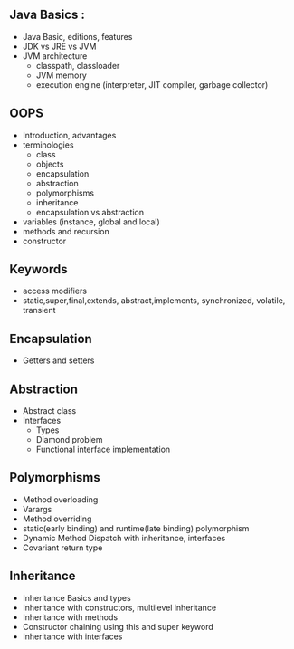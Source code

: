 ## Java Basics : 

* Java Basic, editions, features
* JDK vs JRE vs JVM
* JVM architecture
    - classpath, classloader
    -  JVM memory
    -  execution engine (interpreter, JIT compiler, garbage collector) 

## OOPS 
* Introduction, advantages
* terminologies 
   - class 
   - objects 
   - encapsulation
   - abstraction
   - polymorphisms
   - inheritance
   - encapsulation vs abstraction
* variables (instance, global and local)
* methods and recursion
* constructor

## Keywords 
* access modifiers
* static,super,final,extends, abstract,implements, synchronized, volatile, transient

## Encapsulation
* Getters and setters
## Abstraction
* Abstract class
* Interfaces
  - Types
  - Diamond problem
  - Functional interface implementation
## Polymorphisms
* Method overloading
* Varargs
* Method overriding
* static(early binding) and runtime(late binding) polymorphism
* Dynamic Method Dispatch with inheritance, interfaces
* Covariant return type

## Inheritance
* Inheritance Basics and types
* Inheritance with constructors, multilevel inheritance
* Inheritance with methods
* Constructor chaining using this and super keyword
* Inheritance with interfaces

